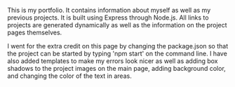 This is my portfolio. It contains information about myself as well as my previous projects. It is built using Express through Node.js. All links to projects are generated dynamically as well as the information on the project pages themselves.

I went for the extra credit on this page by changing the package.json so that the project can be started by typing 'npm start' on the command line. I have also added templates to make my errors look nicer as well as adding box shadows to the project images on the main page, adding background color, and changing the color of the text in areas.